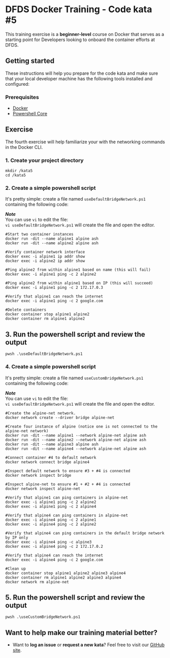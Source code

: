 DFDS Docker Training - Code kata #5
======================================

This training exercise is a **beginner-level** course on Docker that serves as a starting point for Developers looking to onboard the container efforts at DFDS. 


## Getting started

These instructions will help you prepare for the code kata and make sure that your local developer machine has the following tools installed and configured:


### Prerequisites

* [Docker](https://www.docker.com/get-started)
* [Powershell Core](https://docs.microsoft.com/en-us/powershell/scripting/install/installing-powershell?view=powershell-6)


## Exercise

The fourth exercise will help familiarize your with the networking commands in the Docker CLI.

### 1. Create your project directory
`mkdir /kata5`<br/>
`cd /kata5`

### 2. Create a simple powershell script
It's pretty simple: create a file named `useDefaultBridgeNetwork.ps1` containing the following code:

***Note*** <br/>
You can use `vi` to edit the file: <br/>
`vi useDefaultBridgeNetwork.ps1` will create the file and open the editor.

```
#Start two container instances
docker run -dit --name alpine1 alpine ash
docker run -dit --name alpine2 alpine ash

#Verify container network interface
docker exec -i alpine1 ip addr show
docker exec -i alpine2 ip addr show

#Ping alpine2 from within alpine1 based on name (this will fail)
docker exec -i alpine1 ping -c 2 alpine2

#Ping alpine2 from within alpine1 based on IP (this will succeed)
docker exec -i alpine1 ping -c 2 172.17.0.3

#Verify that alpine1 can reach the internet
docker exec -i alpine1 ping -c 2 google.com

#Delete containers
docker container stop alpine1 alpine2
docker container rm alpine1 alpine2
```

## 3. Run the powershell script and review the output

`pwsh .\useDefaultBridgeNetwork.ps1`


### 4. Create a simple powershell script
It's pretty simple: create a file named `useCustomBridgeNetwork.ps1` containing the following code:

***Note*** <br/>
You can use `vi` to edit the file: <br/>
`vi useDefaultBridgeNetwork.ps1` will create the file and open the editor.

```
#Create the alpine-net network.
docker network create --driver bridge alpine-net

#Create four instance of alpine (notice one is not connected to the alpine-net network)
docker run -dit --name alpine1 --network alpine-net alpine ash
docker run -dit --name alpine2 --network alpine-net alpine ash
docker run -dit --name alpine3 alpine ash
docker run -dit --name alpine4 --network alpine-net alpine ash

#Connect container #4 to default network
docker network connect bridge alpine4

#Inspect default network to ensure #3 + #4 is connected
docker network inspect bridge

#Inspect alpine-net to ensure #1 + #2 + #4 is connected
docker network inspect alpine-net

#Verify that alpine1 can ping containers in alpine-net
docker exec -i alpine1 ping -c 2 alpine2
docker exec -i alpine1 ping -c 2 alpine4

#Verify that alpine4 can ping containers in alpine-net
docker exec -i alpine4 ping -c 2 alpine1
docker exec -i alpine4 ping -c 2 alpine2

#Verify that alpine4 can ping containers in the default bridge network by IP only
docker exec -i alpine4 ping -c alpine3
docker exec -i alpine4 ping -c 2 172.17.0.2

#Verify that alpine4 can reach the internet
docker exec -i alpine4 ping -c 2 google.com

#Clean up
docker container stop alpine1 alpine2 alpine3 alpine4
docker container rm alpine1 alpine2 alpine3 alpine4
docker network rm alpine-net
```

## 5. Run the powershell script and review the output

`pwsh .\useCustomBridgeNetwork.ps1`

## Want to help make our training material better?

 * Want to **log an issue** or **request a new kata**? Feel free to visit our [GitHub site](https://github.com/dfds/roadmap/issues).
 